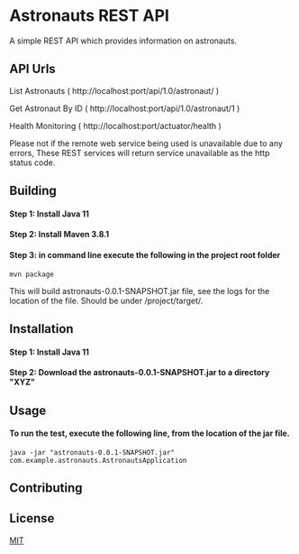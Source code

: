 # Astronauts REST API

A simple REST API which provides information on astronauts. 

## API Urls

List Astronauts  ( http://localhost:port/api/1.0/astronaut/ )

Get Astronaut By ID ( http://localhost:port/api/1.0/astronaut/1 )

Health Monitoring ( http://localhost:port/actuator/health )


Please not if the remote web service being used is unavailable due to any errors,
These REST services will return service unavailable as the http status code.

## Building
#### Step 1: Install Java 11
#### Step 2: Install Maven 3.8.1
#### Step 3: in command line execute the following in the project root folder
    mvn package

This will build astronauts-0.0.1-SNAPSHOT.jar file, see the logs for the location of the file. 
Should be under /project/target/.


## Installation

#### Step 1: Install Java 11
#### Step 2: Download the astronauts-0.0.1-SNAPSHOT.jar to a directory "XYZ"


## Usage

#### To run the test, execute the following line, from the location of the jar file.

    java -jar "astronauts-0.0.1-SNAPSHOT.jar" com.example.astronauts.AstronautsApplication

## Contributing




## License
[MIT](https://choosealicense.com/licenses/mit/)
